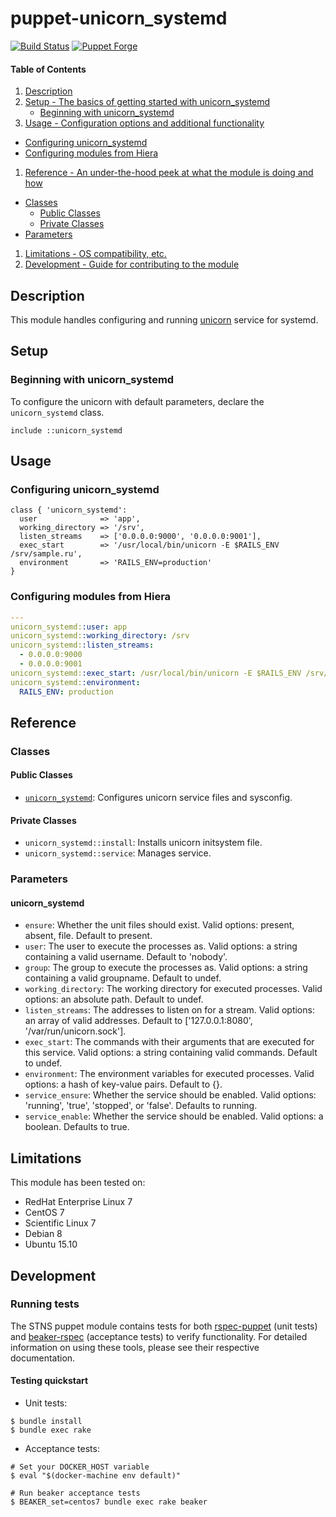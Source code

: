 # puppet-unicorn\_systemd

[![Build Status](https://img.shields.io/travis/hfm/puppet-unicorn_systemd/master.svg?style=flat-square)](https://travis-ci.org/hfm/puppet-unicorn_systemd)
[![Puppet Forge](https://img.shields.io/puppetforge/v/hfm/unicorn_systemd.svg?style=flat-square)](https://forge.puppetlabs.com/hfm/unicorn_systemd)

#### Table of Contents

1. [Description](#description)
1. [Setup - The basics of getting started with unicorn_systemd](#setup)
    * [Beginning with unicorn_systemd](#beginning-with-unicorn_systemd)
1. [Usage - Configuration options and additional functionality](#usage)
  - [Configuring unicorn_systemd](#configuring-unicorn_systemd)
  - [Configuring modules from Hiera](#configuring-modules-from-hiera)
1. [Reference - An under-the-hood peek at what the module is doing and how](#reference)
  - [Classes](#classes)
    - [Public Classes](#public-classes)
    - [Private Classes](#private-classes)
  - [Parameters](#parameters)
1. [Limitations - OS compatibility, etc.](#limitations)
1. [Development - Guide for contributing to the module](#development)

## Description

This module handles configuring and running [unicorn](http://unicorn.bogomips.org/) service for systemd.

## Setup

### Beginning with unicorn_systemd

To configure the unicorn with default parameters, declare the `unicorn_systemd` class.

```puppet
include ::unicorn_systemd
```

## Usage

### Configuring unicorn_systemd

```puppet
class { 'unicorn_systemd':
  user              => 'app',
  working_directory => '/srv',
  listen_streams    => ['0.0.0.0:9000', '0.0.0.0:9001'],
  exec_start        => '/usr/local/bin/unicorn -E $RAILS_ENV /srv/sample.ru',
  environment       => 'RAILS_ENV=production'
}
```

### Configuring modules from Hiera

```yaml
---
unicorn_systemd::user: app
unicorn_systemd::working_directory: /srv
unicorn_systemd::listen_streams:
  - 0.0.0.0:9000
  - 0.0.0.0:9001
unicorn_systemd::exec_start: /usr/local/bin/unicorn -E $RAILS_ENV /srv/sample.ru
unicorn_systemd::environment:
  RAILS_ENV: production
```

## Reference

### Classes

#### Public Classes

- [`unicorn_systemd`](#unicorn_systemd): Configures unicorn service files and sysconfig.

#### Private Classes

- `unicorn_systemd::install`: Installs unicorn initsystem file.
- `unicorn_systemd::service`: Manages service.

### Parameters

#### unicorn_systemd

- `ensure`: Whether the unit files should exist. Valid options: present, absent, file. Default to present.
- `user`: The user to execute the processes as. Valid options: a string containing a valid username.  Default to 'nobody'.
- `group`: The group to execute the processes as. Valid options: a string containing a valid groupname.  Default to undef.
- `working_directory`: The working directory for executed processes. Valid options: an absolute path.  Default to undef.
- `listen_streams`: The addresses to listen on for a stream. Valid options: an array of valid addresses.  Default to ['127.0.0.1:8080', '/var/run/unicorn.sock'].
- `exec_start`: The commands with their arguments that are executed for this service. Valid options: a string containing valid commands.  Default to undef.
- `environment`: The environment variables for executed processes. Valid options: a hash of key-value pairs.  Default to {}.
- `service_ensure`: Whether the service should be enabled. Valid options: 'running', 'true', 'stopped', or 'false'.  Defaults to running.
- `service_enable`: Whether the service should be enabled. Valid options: a boolean.  Defaults to true.

## Limitations

This module has been tested on:

- RedHat Enterprise Linux 7
- CentOS 7
- Scientific Linux 7
- Debian 8
- Ubuntu 15.10

## Development

### Running tests

The STNS puppet module contains tests for both [rspec-puppet](http://rspec-puppet.com/) (unit tests) and [beaker-rspec](https://github.com/puppetlabs/beaker-rspec) (acceptance tests) to verify functionality. For detailed information on using these tools, please see their respective documentation.

#### Testing quickstart

- Unit tests:

```console
$ bundle install
$ bundle exec rake
```

- Acceptance tests:

```console
# Set your DOCKER_HOST variable
$ eval "$(docker-machine env default)"

# Run beaker acceptance tests
$ BEAKER_set=centos7 bundle exec rake beaker
```
